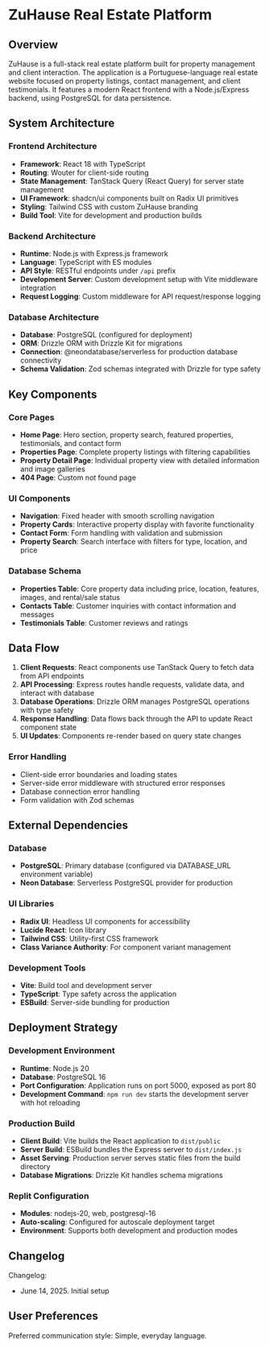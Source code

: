 # ZuHause Real Estate Platform

## Overview

ZuHause is a full-stack real estate platform built for property management and client interaction. The application is a Portuguese-language real estate website focused on property listings, contact management, and client testimonials. It features a modern React frontend with a Node.js/Express backend, using PostgreSQL for data persistence.

## System Architecture

### Frontend Architecture
- **Framework**: React 18 with TypeScript
- **Routing**: Wouter for client-side routing
- **State Management**: TanStack Query (React Query) for server state management
- **UI Framework**: shadcn/ui components built on Radix UI primitives
- **Styling**: Tailwind CSS with custom ZuHause branding
- **Build Tool**: Vite for development and production builds

### Backend Architecture
- **Runtime**: Node.js with Express.js framework
- **Language**: TypeScript with ES modules
- **API Style**: RESTful endpoints under `/api` prefix
- **Development Server**: Custom development setup with Vite middleware integration
- **Request Logging**: Custom middleware for API request/response logging

### Database Architecture
- **Database**: PostgreSQL (configured for deployment)
- **ORM**: Drizzle ORM with Drizzle Kit for migrations
- **Connection**: @neondatabase/serverless for production database connectivity
- **Schema Validation**: Zod schemas integrated with Drizzle for type safety

## Key Components

### Core Pages
- **Home Page**: Hero section, property search, featured properties, testimonials, and contact form
- **Properties Page**: Complete property listings with filtering capabilities
- **Property Detail Page**: Individual property view with detailed information and image galleries
- **404 Page**: Custom not found page

### UI Components
- **Navigation**: Fixed header with smooth scrolling navigation
- **Property Cards**: Interactive property display with favorite functionality
- **Contact Form**: Form handling with validation and submission
- **Property Search**: Search interface with filters for type, location, and price

### Database Schema
- **Properties Table**: Core property data including price, location, features, images, and rental/sale status
- **Contacts Table**: Customer inquiries with contact information and messages
- **Testimonials Table**: Customer reviews and ratings

## Data Flow

1. **Client Requests**: React components use TanStack Query to fetch data from API endpoints
2. **API Processing**: Express routes handle requests, validate data, and interact with database
3. **Database Operations**: Drizzle ORM manages PostgreSQL operations with type safety
4. **Response Handling**: Data flows back through the API to update React component state
5. **UI Updates**: Components re-render based on query state changes

### Error Handling
- Client-side error boundaries and loading states
- Server-side error middleware with structured error responses
- Database connection error handling
- Form validation with Zod schemas

## External Dependencies

### Database
- **PostgreSQL**: Primary database (configured via DATABASE_URL environment variable)
- **Neon Database**: Serverless PostgreSQL provider for production

### UI Libraries
- **Radix UI**: Headless UI components for accessibility
- **Lucide React**: Icon library
- **Tailwind CSS**: Utility-first CSS framework
- **Class Variance Authority**: For component variant management

### Development Tools
- **Vite**: Build tool and development server
- **TypeScript**: Type safety across the application
- **ESBuild**: Server-side bundling for production

## Deployment Strategy

### Development Environment
- **Runtime**: Node.js 20
- **Database**: PostgreSQL 16
- **Port Configuration**: Application runs on port 5000, exposed as port 80
- **Development Command**: `npm run dev` starts the development server with hot reloading

### Production Build
- **Client Build**: Vite builds the React application to `dist/public`
- **Server Build**: ESBuild bundles the Express server to `dist/index.js`
- **Asset Serving**: Production server serves static files from the build directory
- **Database Migrations**: Drizzle Kit handles schema migrations

### Replit Configuration
- **Modules**: nodejs-20, web, postgresql-16
- **Auto-scaling**: Configured for autoscale deployment target
- **Environment**: Supports both development and production modes

## Changelog

Changelog:
- June 14, 2025. Initial setup

## User Preferences

Preferred communication style: Simple, everyday language.